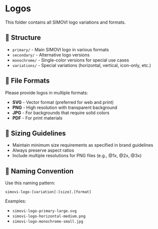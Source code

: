 # Logos

This folder contains all SIMOVI logo variations and formats.

## 📁 Structure

- `primary/` - Main SIMOVI logo in various formats
- `secondary/` - Alternative logo versions
- `monochrome/` - Single-color versions for special use cases
- `variations/` - Special variations (horizontal, vertical, icon-only, etc.)

## 📐 File Formats

Please provide logos in multiple formats:
- **SVG** - Vector format (preferred for web and print)
- **PNG** - High resolution with transparent background
- **JPG** - For backgrounds that require solid colors
- **PDF** - For print materials

## 📏 Sizing Guidelines

- Maintain minimum size requirements as specified in brand guidelines
- Always preserve aspect ratios
- Include multiple resolutions for PNG files (e.g., @1x, @2x, @3x)

## 📝 Naming Convention

Use this naming pattern:
```
simovi-logo-[variation]-[size].[format]
```

Examples:
- `simovi-logo-primary-large.svg`
- `simovi-logo-horizontal-medium.png`
- `simovi-logo-monochrome-small.jpg`
